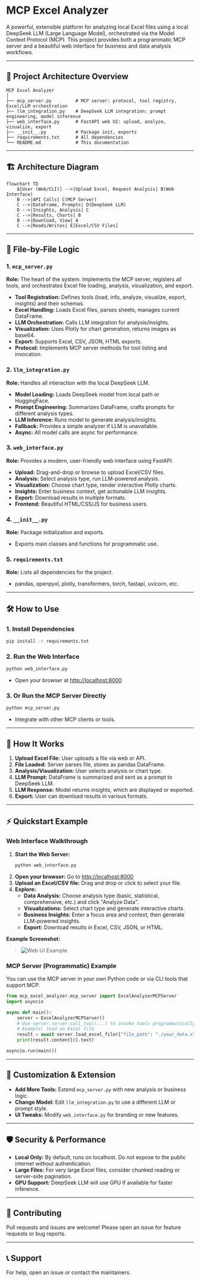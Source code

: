 # MCP Excel Analyzer

A powerful, extensible platform for analyzing local Excel files using a local DeepSeek LLM (Large Language Model), orchestrated via the Model Context Protocol (MCP). This project provides both a programmatic MCP server and a beautiful web interface for business and data analysis workflows.

---

## 🚀 **Project Architecture Overview**

```
MCP Excel Analyzer
│
├── mcp_server.py         # MCP server: protocol, tool registry, Excel/LLM orchestration
├── llm_integration.py    # DeepSeek LLM integration: prompt engineering, model inference
├── web_interface.py      # FastAPI web UI: upload, analyze, visualize, export
├── __init__.py           # Package init, exports
├── requirements.txt      # All dependencies
└── README.md             # This documentation
```

---

## 🏗️ **Architecture Diagram**

```mermaid
flowchart TD
    A[User (Web/CLI)] -->|Upload Excel, Request Analysis| B(Web Interface)
    B -->|API Calls| C(MCP Server)
    C -->|DataFrame, Prompts| D(DeepSeek LLM)
    D -->|Insights, Analysis| C
    C -->|Results, Charts| B
    B -->|Download, View| A
    C -->|Reads/Writes| E[Excel/CSV Files]
```

---

## 📂 **File-by-File Logic**

### 1. `mcp_server.py`  
**Role:** The heart of the system. Implements the MCP server, registers all tools, and orchestrates Excel file loading, analysis, visualization, and export.

- **Tool Registration:** Defines tools (load, info, analyze, visualize, export, insights) and their schemas.
- **Excel Handling:** Loads Excel files, parses sheets, manages current DataFrame.
- **LLM Orchestration:** Calls LLM integration for analysis/insights.
- **Visualization:** Uses Plotly for chart generation, returns images as base64.
- **Export:** Supports Excel, CSV, JSON, HTML exports.
- **Protocol:** Implements MCP server methods for tool listing and invocation.

### 2. `llm_integration.py`  
**Role:** Handles all interaction with the local DeepSeek LLM.

- **Model Loading:** Loads DeepSeek model from local path or HuggingFace.
- **Prompt Engineering:** Summarizes DataFrame, crafts prompts for different analysis types.
- **LLM Inference:** Runs model to generate analysis/insights.
- **Fallback:** Provides a simple analyzer if LLM is unavailable.
- **Async:** All model calls are async for performance.

### 3. `web_interface.py`  
**Role:** Provides a modern, user-friendly web interface using FastAPI.

- **Upload:** Drag-and-drop or browse to upload Excel/CSV files.
- **Analysis:** Select analysis type, run LLM-powered analysis.
- **Visualization:** Choose chart type, render interactive Plotly charts.
- **Insights:** Enter business context, get actionable LLM insights.
- **Export:** Download results in multiple formats.
- **Frontend:** Beautiful HTML/CSS/JS for business users.

### 4. `__init__.py`  
**Role:** Package initialization and exports.

- Exports main classes and functions for programmatic use.

### 5. `requirements.txt`  
**Role:** Lists all dependencies for the project.

- pandas, openpyxl, plotly, transformers, torch, fastapi, uvicorn, etc.

---

## 🛠️ **How to Use**

### 1. **Install Dependencies**

```bash
pip install -r requirements.txt
```

### 2. **Run the Web Interface**

```bash
python web_interface.py
```
- Open your browser at [http://localhost:8000](http://localhost:8000)

### 3. **Or Run the MCP Server Directly**

```bash
python mcp_server.py
```
- Integrate with other MCP clients or tools.

---

## 🧠 **How It Works**

1. **Upload Excel File:** User uploads a file via web or API.
2. **File Loaded:** Server parses file, stores as pandas DataFrame.
3. **Analysis/Visualization:** User selects analysis or chart type.
4. **LLM Prompt:** DataFrame is summarized and sent as a prompt to DeepSeek LLM.
5. **LLM Response:** Model returns insights, which are displayed or exported.
6. **Export:** User can download results in various formats.

---

## ⚡ **Quickstart Example**

### Web Interface Walkthrough

1. **Start the Web Server:**
   ```bash
   python web_interface.py
   ```
2. **Open your browser:** Go to [http://localhost:8000](http://localhost:8000)
3. **Upload an Excel/CSV file:** Drag and drop or click to select your file.
4. **Explore:**
   - **Data Analysis:** Choose analysis type (basic, statistical, comprehensive, etc.) and click "Analyze Data".
   - **Visualizations:** Select chart type and generate interactive charts.
   - **Business Insights:** Enter a focus area and context, then generate LLM-powered insights.
   - **Export:** Download results in Excel, CSV, JSON, or HTML.

**Example Screenshot:**

> ![Web UI Example](https://user-images.githubusercontent.com/placeholder/web-ui-example.png)

### MCP Server (Programmatic) Example

You can use the MCP server in your own Python code or via CLI tools that support MCP.

```python
from mcp_excel_analyzer.mcp_server import ExcelAnalyzerMCPServer
import asyncio

async def main():
    server = ExcelAnalyzerMCPServer()
    # Use server.server.call_tool(...) to invoke tools programmatically
    # Example: load an Excel file
    result = await server.load_excel_file({"file_path": "./your_data.xlsx"})
    print(result.content[0].text)

asyncio.run(main())
```

---

## 🔌 **Customization & Extension**

- **Add More Tools:** Extend `mcp_server.py` with new analysis or business logic.
- **Change Model:** Edit `llm_integration.py` to use a different LLM or prompt style.
- **UI Tweaks:** Modify `web_interface.py` for branding or new features.

---

## 🛡️ **Security & Performance**

- **Local Only:** By default, runs on localhost. Do not expose to the public internet without authentication.
- **Large Files:** For very large Excel files, consider chunked reading or server-side pagination.
- **GPU Support:** DeepSeek LLM will use GPU if available for faster inference.

---

## 🤝 **Contributing**

Pull requests and issues are welcome! Please open an issue for feature requests or bug reports.

---

## 📞 **Support**

For help, open an issue or contact the maintainers. 